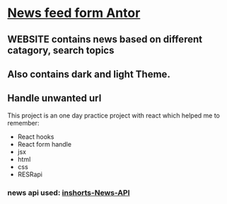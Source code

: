 # [News feed form Antor](https://newsfromantor.netlify.app/)

## WEBSITE contains news based on different catagory, search topics
## Also contains dark and light Theme.
## Handle unwanted url

This project is an one day practice project with react which helped me to remember:
* React hooks
* React form handle
* jsx
* html
* css
* RESRapi

### news api used: [inshorts-News-API](https://github.com/cyberboysumanjay/Inshorts-News-API)
